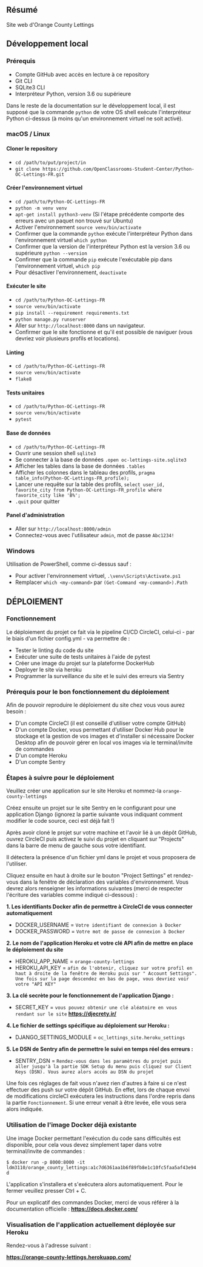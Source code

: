 ## Résumé

Site web d'Orange County Lettings

## Développement local

### Prérequis

- Compte GitHub avec accès en lecture à ce repository
- Git CLI
- SQLite3 CLI
- Interpréteur Python, version 3.6 ou supérieure

Dans le reste de la documentation sur le développement local, il est supposé que la commande `python` de votre OS shell
exécute l'interpréteur Python ci-dessus (à moins qu'un environnement virtuel ne soit activé).

### macOS / Linux

#### Cloner le repository

- `cd /path/to/put/project/in`
- `git clone https://github.com/OpenClassrooms-Student-Center/Python-OC-Lettings-FR.git`

#### Créer l'environnement virtuel

- `cd /path/to/Python-OC-Lettings-FR`
- `python -m venv venv`
- `apt-get install python3-venv` (Si l'étape précédente comporte des erreurs avec un paquet non trouvé sur Ubuntu)
- Activer l'environnement `source venv/bin/activate`
- Confirmer que la commande `python` exécute l'interpréteur Python dans l'environnement virtuel
  `which python`
- Confirmer que la version de l'interpréteur Python est la version 3.6 ou supérieure `python --version`
- Confirmer que la commande `pip` exécute l'exécutable pip dans l'environnement virtuel, `which pip`
- Pour désactiver l'environnement, `deactivate`

#### Exécuter le site

- `cd /path/to/Python-OC-Lettings-FR`
- `source venv/bin/activate`
- `pip install --requirement requirements.txt`
- `python manage.py runserver`
- Aller sur `http://localhost:8000` dans un navigateur.
- Confirmer que le site fonctionne et qu'il est possible de naviguer (vous devriez voir plusieurs profils et locations).

#### Linting

- `cd /path/to/Python-OC-Lettings-FR`
- `source venv/bin/activate`
- `flake8`

#### Tests unitaires

- `cd /path/to/Python-OC-Lettings-FR`
- `source venv/bin/activate`
- `pytest`

#### Base de données

- `cd /path/to/Python-OC-Lettings-FR`
- Ouvrir une session shell `sqlite3`
- Se connecter à la base de données `.open oc-lettings-site.sqlite3`
- Afficher les tables dans la base de données `.tables`
- Afficher les colonnes dans le tableau des profils, `pragma table_info(Python-OC-Lettings-FR_profile);`
- Lancer une requête sur la table des
  profils, `select user_id, favorite_city from Python-OC-Lettings-FR_profile where favorite_city like 'B%';`
- `.quit` pour quitter

#### Panel d'administration

- Aller sur `http://localhost:8000/admin`
- Connectez-vous avec l'utilisateur `admin`, mot de passe `Abc1234!`

### Windows

Utilisation de PowerShell, comme ci-dessus sauf :

- Pour activer l'environnement virtuel, `.\venv\Scripts\Activate.ps1`
- Remplacer `which <my-command>` par `(Get-Command <my-command>).Path`

## DÉPLOIEMENT

### Fonctionnement

Le déploiement du projet ce fait via le pipeline CI/CD CircleCI, celui-ci - par le biais d'un fichier config.yml - va
permettre de :

- Tester le linting du code du site
- Exécuter une suite de tests unitaires à l'aide de pytest
- Créer une image du projet sur la plateforme DockerHub
- Deployer le site via heroku
- Programmer la surveillance du site et le suivi des erreurs via Sentry

### Prérequis pour le bon fonctionnement du déploiement

Afin de pouvoir reproduire le déploiement du site chez vous vous aurez besoin :

- D'un compte CircleCI (il est conseillé d'utiliser votre compte GitHub)
- D'un compte Docker, vous permettant d'utiliser Docker Hub pour le stockage et la gestion de vos images et d'installer
  si nécessaire Docker Desktop afin de pouvoir gérer en local vos images via le terminal/invite de commandes
- D'un compte Heroku
- D'un compte Sentry

### Étapes à suivre pour le déploiement

Veuillez créer une application sur le site Heroku et nommez-la `orange-county-lettings`

Créez ensuite un projet sur le site Sentry en le configurant pour une application Django (ignorez la partie suivante
vous indiquant comment modifier le code source, ceci est déjà fait !)

Après avoir cloné le projet sur votre machine et l'avoir lié à un dépôt GitHub, ouvrez CircleCI puis activez le suivi du
projet en cliquant sur "Projects" dans la barre de menu de gauche sous votre identifiant.

Il détectera la présence d'un fichier yml dans le projet et vous proposera de l'utiliser.

Cliquez ensuite en haut à droite sur le bouton "Project Settings" et rendez-vous dans la fenêtre de déclaration des
variables d'environnement. Vous devrez alors renseigner les informations suivantes (merci de respecter l'écriture des
variables comme indiqué ci-dessous) :

**1. Les identifiants Docker afin de permettre à CircleCI de vous connecter automatiquement**

- DOCKER_USERNAME = `Votre identifiant de connexion à Docker`
- DOCKER_PASSWORD = `Votre mot de passe de connexion à Docker`

**2. Le nom de l'application Heroku et votre clé API afin de mettre en place le déploiement du site**

- HEROKU_APP_NAME = `orange-county-lettings`
- HEROKU_API_KEY = `afin de l'obtenir, cliquez sur votre profil en haut à droite de la fenêtre de Heroku puis sur "
  Account Settings". Une fois sur la page descendez en bas de page, vous devriez voir votre "API KEY"`

**3. La clé secrète pour le fonctionnement de l'application Django :**

- SECRET_KEY = `vous pouvez obtenir une clé aléatoire en vous rendant sur le site` **https://djecrety.ir/**

**4. Le fichier de settings spécifique au déploiement sur Heroku :**

- DJANGO_SETTINGS_MODULE = `oc_lettings_site.heroku_settings`

**5. Le DSN de Sentry afin de permettre le suivi en temps réel des erreurs :**

- SENTRY_DSN
  = `Rendez-vous dans les paramètres du projet puis aller jusqu'à la partie SDK Setup du menu puis cliquez sur Client Keys (DSN). Vous aurez alors accés au DSN du projet`

Une fois ces réglages de fait vous n'avez rien d'autres à faire si ce n'est effectuer des push sur votre dépôt GitHub.
En effet, lors de chaque envoi de modifications circleCI exécutera les instructions dans l'ordre repris dans la partie
`Fonctionnement`. Si une erreur venait à être levée, elle vous sera alors indiquée.

### Utilisation de l'image Docker déjà existante

Une image Docker permettant l'exécution du code sans difficultés est disponible, pour cela vous devez simplement taper
dans votre terminal/invite de commandes :

`
$ docker run -p 8000:8000 -it ldm3110/orange_county_lettings:a1c7d6361aa1b6f89fb8e1c10fc5faa5af43e94d
`

L'application s'installera et s'exécutera alors automatiquement. Pour le fermer veuillez presser Ctrl + C.

Pour un explicatif des commandes Docker, merci de vous référer à la documentation officielle : **https://docs.docker.com/**

### Visualisation de l'application actuellement déployée sur Heroku

Rendez-vous à l'adresse suivant :

**https://orange-county-lettings.herokuapp.com/**


